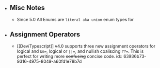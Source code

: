 - ## Misc Notes
	- Since 5.0 All Enums are `literal aka union` enum types for
- ## Assignment Operators
	- [[Dev/Typescript]] v4.0 supports three new assignment operators  for logical and `&&=`, logical or `||=`, and nullish coaliscing `??=`. This is perfect for writing more ~~confusing~~ concise code.
	  id:: 63936b73-9316-4975-8049-a60fd1e78b7d
